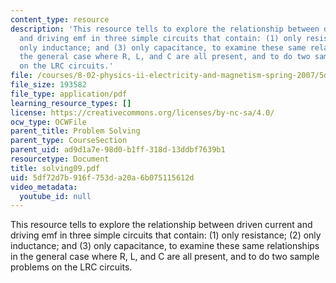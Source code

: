 ```yaml
---
content_type: resource
description: 'This resource tells to explore the relationship between driven current
  and driving emf in three simple circuits that contain: (1) only resistance; (2)
  only inductance; and (3) only capacitance, to examine these same relationships in
  the general case where R, L, and C are all present, and to do two sample problems
  on the LRC circuits.'
file: /courses/8-02-physics-ii-electricity-and-magnetism-spring-2007/5df72d7b916f753da20a6b075115612d_solving09.pdf
file_size: 193582
file_type: application/pdf
learning_resource_types: []
license: https://creativecommons.org/licenses/by-nc-sa/4.0/
ocw_type: OCWFile
parent_title: Problem Solving
parent_type: CourseSection
parent_uid: ad9d1a7e-98d0-b1ff-318d-13ddbf7639b1
resourcetype: Document
title: solving09.pdf
uid: 5df72d7b-916f-753d-a20a-6b075115612d
video_metadata:
  youtube_id: null
---
```

This resource tells to explore the relationship between driven current and driving emf in three simple circuits that contain: (1) only resistance; (2) only inductance; and (3) only capacitance, to examine these same relationships in the general case where R, L, and C are all present, and to do two sample problems on the LRC circuits.